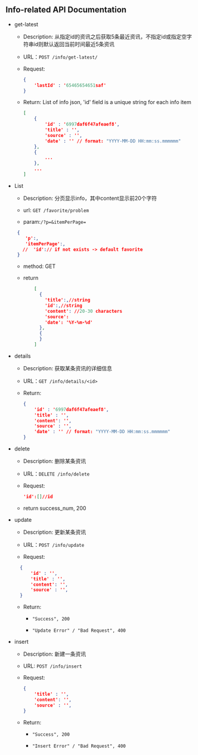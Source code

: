 ## Info-related API Documentation

* get-latest

  * Description:  从指定id的资讯之后获取5条最近资讯，不指定id或指定空字符串id则默认返回当前时间最近5条资讯

  * URL：`POST /info/get-latest/`

  * Request: 

    ```json
    {
        'lastId' : '65465654651saf'
    }
    ```

  * Return: List of info json, 'id' field is a unique string for each info item

    ```json
    [
        {
            'id' : '6997daf6f47afeaef8',
            'title' : '',
            'source' : '',
            'date' : '' // format: "YYYY-MM-DD HH:mm:ss.mmmmmm"
        },
        {
            ...
        },
        ...
    ]
    ```

* List
  * Description: 分页显示info，其中content显示前20个字符

  * url: `GET /favorite/problem`

  * param:`/?p=&itemPerPage=`
   ```json
    {
       'p':,
       'itemPerPage':,
      //  'id':// if not exists -> default favorite
    }
    ```

  * method: GET   

  * return

    ```json
        [
          {
            'title':,//string
            'id':,//string
            'content': //20-30 characters
            'source':
            'date': '%Y-%m-%d'
          },
          {
          }
        ]
    ```

* details

  * Description: 获取某条资讯的详细信息

  * URL：`GET /info/details/<id>`

  * Return: 

    ```json
    {
        'id' : '6997daf6f47afeaef8',
        'title' : '',
        'content': '',
        'source' : '',
        'date' : '' // format: "YYYY-MM-DD HH:mm:ss.mmmmmm"
    }
    
    ```

* delete

  * Description: 删除某条资讯

  * URL：`DELETE /info/delete`

  * Request:
     
     ```json
     'id':[]//id
     ```
  * return success_num, 200
     
* update
  * Description: 更新某条资讯

  * URL：`POST /info/update`

  * Request:
  ```json
    {
        'id' : '',
        'title' : '',
        'content': '',
        'source' : '',
    }
    ```

  * Return:

    * `"Success", 200`

    * `"Update Error" / "Bad Request", 400`


* insert

  * Description: 新建一条资讯

  * URL: `POST /info/insert`

  * Request:

    ```json
    {
        'title' : '',
        'content': '',
        'source' : '',
    }
    
    ```

  * Return:

    * `"Success", 200`

    * `"Insert Error" / "Bad Request", 400`

